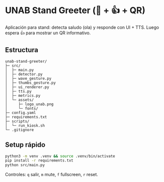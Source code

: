 # UNAB Stand Greeter (👋 + 👍 + QR)

Aplicación para stand: detecta saludo (ola) y responde con UI + TTS.
Luego espera 👍 para mostrar un QR informativo.

## Estructura
```
unab-stand-greeter/
├─ src/
│  ├─ main.py
│  ├─ detector.py
│  ├─ wave_gesture.py
│  ├─ thumbs_gesture.py
│  ├─ ui_renderer.py
│  ├─ tts.py
│  ├─ metrics.py
│  └─ assets/
│     ├─ logo_unab.png
│     └─ fonts/
├─ config.yaml
├─ requirements.txt
├─ scripts/
│  └─ run_kiosk.sh
└─ .gitignore
```

## Setup rápido
```bash
python3 -m venv .venv && source .venv/bin/activate
pip install -r requirements.txt
python src/main.py
```

Controles: `q` salir, `m` mute, `f` fullscreen, `r` reset.
